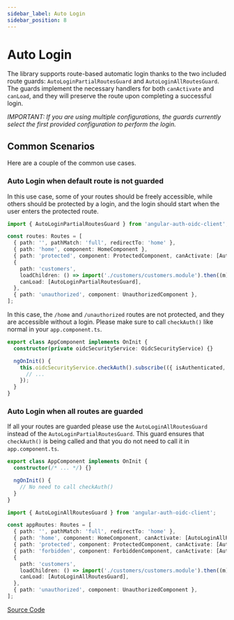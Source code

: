 ```yaml
---
sidebar_label: Auto Login
sidebar_position: 8
---
```


# Auto Login

The library supports route-based automatic login thanks to the two included route guards: `AutoLoginPartialRoutesGuard` and `AutoLoginAllRoutesGuard`. The guards implement the necessary handlers for both `canActivate` and `canLoad`, and they will preserve the route upon completing a successful login.

*IMPORTANT: If you are using multiple configurations, the guards currently select the first provided configuration to perform the login.*

## Common Scenarios

Here are a couple of the common use cases.

### Auto Login when default route is not guarded

In this use case, some of your routes should be freely accessible, while others should be protected by a login, and the login should start when the user enters the protected route.

```ts
import { AutoLoginPartialRoutesGuard } from 'angular-auth-oidc-client';

const routes: Routes = [
  { path: '', pathMatch: 'full', redirectTo: 'home' },
  { path: 'home', component: HomeComponent },
  { path: 'protected', component: ProtectedComponent, canActivate: [AutoLoginPartialRoutesGuard] },
  {
    path: 'customers',
    loadChildren: () => import('./customers/customers.module').then((m) => m.CustomersModule),
    canLoad: [AutoLoginPartialRoutesGuard],
  },
  { path: 'unauthorized', component: UnauthorizedComponent },
];
```

In this case, the `/home` and `/unauthorized` routes are not protected, and they are accessible without a login.
Please make sure to call `checkAuth()` like normal in your `app.component.ts`.

```ts
export class AppComponent implements OnInit {
  constructor(private oidcSecurityService: OidcSecurityService) {}

  ngOnInit() {
    this.oidcSecurityService.checkAuth().subscribe(({ isAuthenticated, userData, accessToken }) => {
      // ...
    });
  }
}
```

### Auto Login when all routes are guarded

If all your routes are guarded please use the `AutoLoginAllRoutesGuard` instead of the `AutoLoginPartialRoutesGuard`. This guard ensures that `checkAuth()` is being called and that you do not need to call it in `app.component.ts`.

```ts
export class AppComponent implements OnInit {
  constructor(/* ... */) {}

  ngOnInit() {
    // No need to call checkAuth()
  }
}
```

```ts
import { AutoLoginAllRoutesGuard } from 'angular-auth-oidc-client';

const appRoutes: Routes = [
  { path: '', pathMatch: 'full', redirectTo: 'home' },
  { path: 'home', component: HomeComponent, canActivate: [AutoLoginAllRoutesGuard] },
  { path: 'protected', component: ProtectedComponent, canActivate: [AutoLoginAllRoutesGuard] },
  { path: 'forbidden', component: ForbiddenComponent, canActivate: [AutoLoginAllRoutesGuard] },
  {
    path: 'customers',
    loadChildren: () => import('./customers/customers.module').then((m) => m.CustomersModule),
    canLoad: [AutoLoginAllRoutesGuard],
  },
  { path: 'unauthorized', component: UnauthorizedComponent },
];
```

[Source Code](../projects/sample-code-flow-auto-login)
